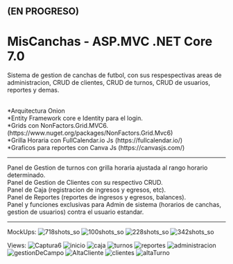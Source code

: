 <h2> (EN PROGRESO)</h2>
<h1> MisCanchas - ASP.MVC .NET Core 7.0 </h1>
<p>Sistema de gestion de canchas de futbol, con sus respespectivas areas de administracion, CRUD de clientes, CRUD de turnos, CRUD de usuarios, reportes y demas.</p>
<br/>
*Arquitectura Onion
<br/>
*Entity Framework core e Identity para el login.
<br/>
*Grids con NonFactors.Grid.MVC6. (https://www.nuget.org/packages/NonFactors.Grid.Mvc6)
<br/>
*Grilla Horaria con FullCalendar.io Js (https://fullcalendar.io/)
<br/>
*Graficos para reportes con  Canva Js (https://canvasjs.com/)

<hr/>
Panel de Gestion de turnos con grilla horaria ajustada al rango horario determinado. 
<br/>
Panel de Gestion de Clientes con su respectivo CRUD. 
<br/>
Panel de Caja (registracion de ingresos y egresos, etc).
<br/>
Panel de Reportes (reportes de ingresos y egresos, balances).
<br/>
Panel y funciones exclusivas para Admin de sistema (horarios de canchas, gestion de usuarios) contra el usuario estandar.
<hr/>

MockUps:
![718shots_so](https://github.com/Ivanpaoloni/SolutionMisCanchas/assets/93292231/fc1ad353-b9d5-49a4-ba24-516772b04835)
![100shots_so](https://github.com/Ivanpaoloni/SolutionMisCanchas/assets/93292231/951b0479-d518-419b-b001-b1b132abf495)
![228shots_so](https://github.com/Ivanpaoloni/SolutionMisCanchas/assets/93292231/95975ae6-7084-48c9-ae1f-415c2059b07b)
![342shots_so](https://github.com/Ivanpaoloni/SolutionMisCanchas/assets/93292231/3c7cd424-db0b-4a66-bb17-a17ba2b3eabc)

Views:
![Captura6](https://github.com/Ivanpaoloni/SolutionMisCanchas/assets/93292231/c17eb385-fbd2-4362-820e-8f1d3fc5ed06)
![inicio](https://github.com/Ivanpaoloni/SolutionMisCanchas/assets/93292231/e64ba8f8-db65-43ba-bed4-24eb14b4bf47)
![caja](https://github.com/Ivanpaoloni/SolutionMisCanchas/assets/93292231/a304ff9d-ca74-4f6f-a83a-2787ce75966c)
![turnos](https://github.com/Ivanpaoloni/SolutionMisCanchas/assets/93292231/0eb32a47-1454-480a-814a-38765f6dfc7e)
![reportes](https://github.com/Ivanpaoloni/SolutionMisCanchas/assets/93292231/1c06fa5c-de8f-4fba-9b2e-024366c4efa0)
![administracion](https://github.com/Ivanpaoloni/SolutionMisCanchas/assets/93292231/f0e61def-ee54-4e17-84cc-4a70659b0ff7)
![gestionDeCampo](https://github.com/Ivanpaoloni/SolutionMisCanchas/assets/93292231/bd6cbaa7-30e4-478f-96e8-a21b7724c037)
![AltaCliente](https://github.com/Ivanpaoloni/SolutionMisCanchas/assets/93292231/839e7a77-ff4c-409e-a5b6-65f057929430)
![clientes](https://github.com/Ivanpaoloni/SolutionMisCanchas/assets/93292231/6cc427a2-dbfd-4f2a-a72e-1249dd9858cc)
![altaTurno](https://github.com/Ivanpaoloni/SolutionMisCanchas/assets/93292231/d4f0b6fe-378d-4d4b-99da-6527c780267c)

